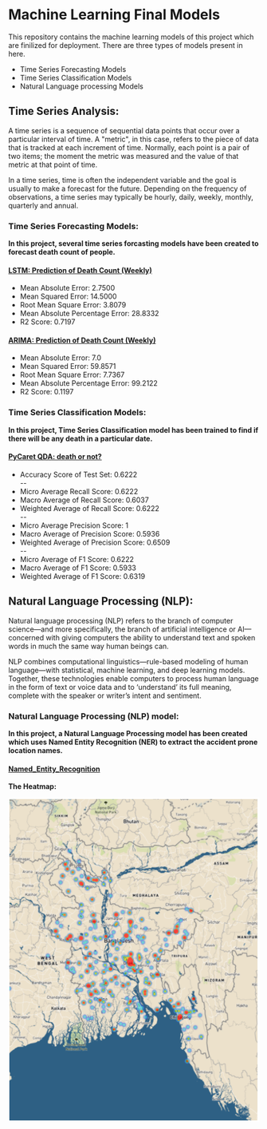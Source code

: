 # Machine Learning Final Models

This repository contains the machine learning models of this project which are finilized for deployment.
There are three types of models present in here.
- Time Series Forecasting Models
- Time Series Classification Models
- Natural Language processing Models

## Time Series Analysis:

A time series is a sequence of sequential data points that occur over a particular interval of time. A "metric", in this case, refers to the piece of data that is tracked at each increment of time. Normally, each point is a pair of two items; the moment the metric was measured and the value of that metric at that point of time.

In a time series, time is often the independent variable and the goal is usually to make a forecast for the future. Depending on the frequency of observations, a time series may typically be hourly, daily, weekly, monthly, quarterly and annual.



### Time Series Forecasting Models:

**In this project, several time series forcasting models have been created to forecast death count of people.**

#### [LSTM: Prediction of Death Count (Weekly)](https://github.com/OmdenaAI/omdena-bangladesh-roadsafety/blob/main/src/deliverables/machine_learning/LSTM%20TS%20Forecast.ipynb)
>
* Mean Absolute Error: 2.7500
* Mean Squared Error: 14.5000
* Root Mean Square Error: 3.8079
* Mean Absolute Percentage Error: 28.8332
* R2 Score: 0.7197


#### [ARIMA: Prediction of Death Count (Weekly)](https://github.com/OmdenaAI/omdena-bangladesh-roadsafety/blob/main/src/tasks/task-3-MachineLearning/Time-series-analysis(ARIMA%2C%20Facebook%20prophet)/Time_series_prediction(updated).ipynb)


* Mean Absolute Error: 7.0
* Mean Squared Error: 59.8571
* Root Mean Square Error: 7.7367
* Mean Absolute Percentage Error: 99.2122
* R2 Score: 0.1197


### Time Series Classification Models:

**In this project, Time Series Classification model has been trained to find if there will be any death in a particular date.**

#### [PyCaret QDA: death or not?](https://github.com/OmdenaAI/omdena-bangladesh-roadsafety/blob/main/src/deliverables/machine_learning/QDA%20TS%20Classification.ipynb)


* Accuracy Score of Test Set: 0.6222<br>
--
* Micro Average Recall Score: 0.6222
* Macro Average of Recall Score: 0.6037
* Weighted Average of Recall Score: 0.6222<br>
--
* Micro Average Precision Score: 1
* Macro Average of Precision Score: 0.5936
* Weighted Average of Precision Score: 0.6509<br>
--
* Micro Average of F1 Score: 0.6222
* Macro Average of F1 Score: 0.5933
* Weighted Average of F1 Score: 0.6319




## Natural Language Processing (NLP):

Natural language processing (NLP) refers to the branch of computer science—and more specifically, the branch of artificial intelligence or AI—concerned with giving computers the ability to understand text and spoken words in much the same way human beings can.

NLP combines computational linguistics—rule-based modeling of human language—with statistical, machine learning, and deep learning models. Together, these technologies enable computers to process human language in the form of text or voice data and to ‘understand’ its full meaning, complete with the speaker or writer’s intent and sentiment.


### Natural Language Processing (NLP) model:

**In this project, a Natural Language Processing model has been created which uses Named Entity Recognition (NER) to extract the accident prone location names.**

#### [Named_Entity_Recognition](https://github.com/OmdenaAI/omdena-bangladesh-roadsafety/blob/main/src/deliverables/machine_learning/named_entity_recognition_with_heatmap.ipynb)

**The Heatmap:**

![Heat_Map](heatmap_from_NER.png)
